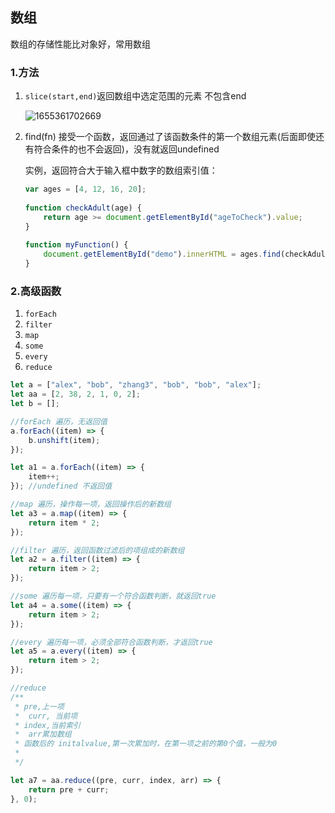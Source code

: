 ## 数组

数组的存储性能比对象好，常用数组

### 1.方法

1. `slice(start,end)`返回数组中选定范围的元素 不包含end

   ![1655361702669](a1655361702669.png)

2. find(fn) 接受一个函数，返回通过了该函数条件的第一个数组元素(后面即使还有符合条件的也不会返回)，没有就返回undefined

   实例，返回符合大于输入框中数字的数组索引值：

   ```js
   var ages = [4, 12, 16, 20];
    
   function checkAdult(age) {
       return age >= document.getElementById("ageToCheck").value;
   }
    
   function myFunction() {
       document.getElementById("demo").innerHTML = ages.find(checkAdult);
   }
   ```




### 2.高级函数

1. `forEach`
2. `filter`
3. `map`
4. `some`
5. `every`
6. `reduce`



```js
let a = ["alex", "bob", "zhang3", "bob", "bob", "alex"];
let aa = [2, 38, 2, 1, 0, 2];
let b = [];

//forEach 遍历，无返回值
a.forEach((item) => {
    b.unshift(item);
});

let a1 = a.forEach((item) => {
    item++;
}); //undefined 不返回值

//map 遍历，操作每一项，返回操作后的新数组
let a3 = a.map((item) => {
    return item * 2;
});

//filter 遍历，返回函数过滤后的项组成的新数组
let a2 = a.filter((item) => {
    return item > 2;
});

//some 遍历每一项，只要有一个符合函数判断，就返回true
let a4 = a.some((item) => {
    return item > 2;
});

//every 遍历每一项，必须全部符合函数判断，才返回true
let a5 = a.every((item) => {
    return item > 2;
});

//reduce
/**
 * pre,上一项
 *  curr, 当前项
 * index,当前索引
 *  arr累加数组
 * 函数后的 initalvalue,第一次累加时，在第一项之前的第0个值，一般为0
 *
 */

let a7 = aa.reduce((pre, curr, index, arr) => {
    return pre + curr;
}, 0);
```





